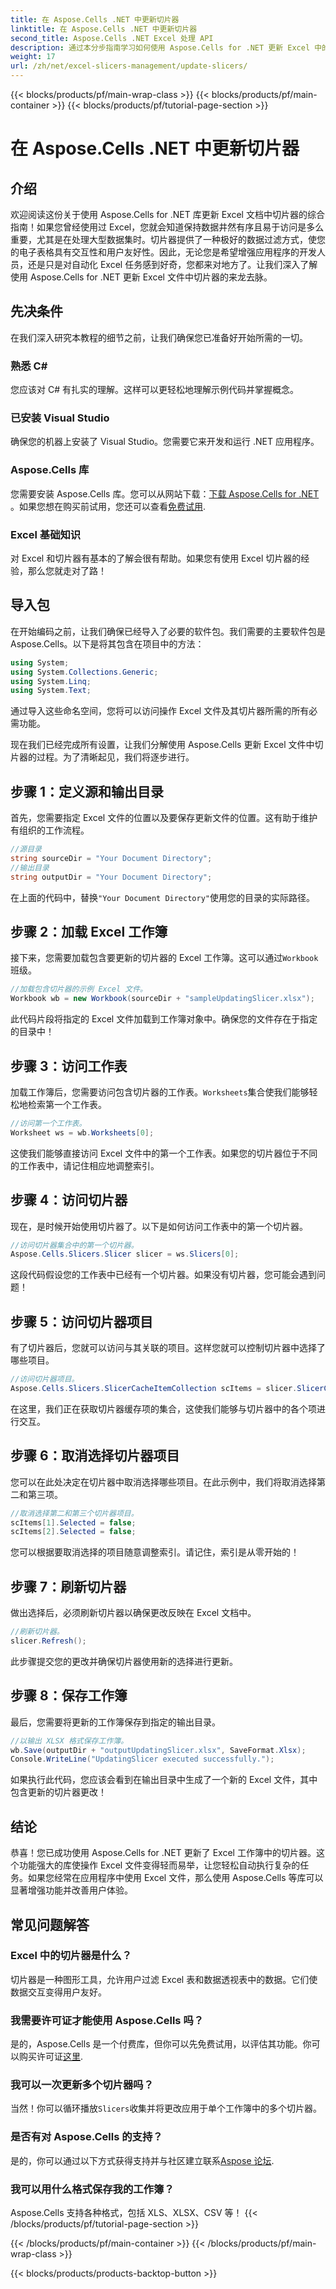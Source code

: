 ```yaml
---
title: 在 Aspose.Cells .NET 中更新切片器
linktitle: 在 Aspose.Cells .NET 中更新切片器
second_title: Aspose.Cells .NET Excel 处理 API
description: 通过本分步指南学习如何使用 Aspose.Cells for .NET 更新 Excel 中的切片器并增强您的数据分析技能。
weight: 17
url: /zh/net/excel-slicers-management/update-slicers/
---
```


{{< blocks/products/pf/main-wrap-class >}}
{{< blocks/products/pf/main-container >}}
{{< blocks/products/pf/tutorial-page-section >}}

# 在 Aspose.Cells .NET 中更新切片器

## 介绍
欢迎阅读这份关于使用 Aspose.Cells for .NET 库更新 Excel 文档中切片器的综合指南！如果您曾经使用过 Excel，您就会知道保持数据井然有序且易于访问是多么重要，尤其是在处理大型数据集时。切片器提供了一种极好的数据过滤方式，使您的电子表格具有交互性和用户友好性。因此，无论您是希望增强应用程序的开发人员，还是只是对自动化 Excel 任务感到好奇，您都来对地方了。让我们深入了解使用 Aspose.Cells for .NET 更新 Excel 文件中切片器的来龙去脉。
## 先决条件
在我们深入研究本教程的细节之前，让我们确保您已准备好开始所需的一切。
### 熟悉 C#
您应该对 C# 有扎实的理解。这样可以更轻松地理解示例代码并掌握概念。
### 已安装 Visual Studio
确保您的机器上安装了 Visual Studio。您需要它来开发和运行 .NET 应用程序。 
### Aspose.Cells 库
您需要安装 Aspose.Cells 库。您可以从网站下载：[下载 Aspose.Cells for .NET](https://releases.aspose.com/cells/net/) 。如果您想在购买前试用，您还可以查看[免费试用](https://releases.aspose.com/).
### Excel 基础知识
对 Excel 和切片器有基本的了解会很有帮助。如果您有使用 Excel 切片器的经验，那么您就走对了路！
## 导入包
在开始编码之前，让我们确保已经导入了必要的软件包。我们需要的主要软件包是 Aspose.Cells。以下是将其包含在项目中的方法：
```csharp
using System;
using System.Collections.Generic;
using System.Linq;
using System.Text;
```
通过导入这些命名空间，您将可以访问操作 Excel 文件及其切片器所需的所有必需功能。

现在我们已经完成所有设置，让我们分解使用 Aspose.Cells 更新 Excel 文件中切片器的过程。为了清晰起见，我们将逐步进行。
## 步骤 1：定义源和输出目录
首先，您需要指定 Excel 文件的位置以及要保存更新文件的位置。这有助于维护有组织的工作流程。
```csharp
//源目录
string sourceDir = "Your Document Directory";
//输出目录
string outputDir = "Your Document Directory";
```
在上面的代码中，替换`"Your Document Directory"`使用您的目录的实际路径。 
## 步骤 2：加载 Excel 工作簿
接下来，您需要加载包含要更新的切片器的 Excel 工作簿。这可以通过`Workbook`班级。
```csharp
//加载包含切片器的示例 Excel 文件。
Workbook wb = new Workbook(sourceDir + "sampleUpdatingSlicer.xlsx");
```
此代码片段将指定的 Excel 文件加载到工作簿对象中。确保您的文件存在于指定的目录中！
## 步骤 3：访问工作表
加载工作簿后，您需要访问包含切片器的工作表。`Worksheets`集合使我们能够轻松地检索第一个工作表。
```csharp
//访问第一个工作表。
Worksheet ws = wb.Worksheets[0];
```
这使我们能够直接访问 Excel 文件中的第一个工作表。如果您的切片器位于不同的工作表中，请记住相应地调整索引。
## 步骤 4：访问切片器
现在，是时候开始使用切片器了。以下是如何访问工作表中的第一个切片器。
```csharp
//访问切片器集合中的第一个切片器。
Aspose.Cells.Slicers.Slicer slicer = ws.Slicers[0];
```
这段代码假设您的工作表中已经有一个切片器。如果没有切片器，您可能会遇到问题！
## 步骤 5：访问切片器项目
有了切片器后，您就可以访问与其关联的项目。这样您就可以控制切片器中选择了哪些项目。
```csharp
//访问切片器项目。
Aspose.Cells.Slicers.SlicerCacheItemCollection scItems = slicer.SlicerCache.SlicerCacheItems;
```
在这里，我们正在获取切片器缓存项的集合，这使我们能够与切片器中的各个项进行交互。
## 步骤 6：取消选择切片器项目
您可以在此处决定在切片器中取消选择哪些项目。在此示例中，我们将取消选择第二和第三项。
```csharp
//取消选择第二和第三个切片器项目。
scItems[1].Selected = false;
scItems[2].Selected = false;
```
您可以根据要取消选择的项目随意调整索引。请记住，索引是从零开始的！
## 步骤 7：刷新切片器
做出选择后，必须刷新切片器以确保更改反映在 Excel 文档中。
```csharp
//刷新切片器。
slicer.Refresh();
```
此步骤提交您的更改并确保切片器使用新的选择进行更新。
## 步骤 8：保存工作簿
最后，您需要将更新的工作簿保存到指定的输出目录。
```csharp
//以输出 XLSX 格式保存工作簿。
wb.Save(outputDir + "outputUpdatingSlicer.xlsx", SaveFormat.Xlsx);
Console.WriteLine("UpdatingSlicer executed successfully.");
```
如果执行此代码，您应该会看到在输出目录中生成了一个新的 Excel 文件，其中包含更新的切片器更改！
## 结论
恭喜！您已成功使用 Aspose.Cells for .NET 更新了 Excel 工作簿中的切片器。这个功能强大的库使操作 Excel 文件变得轻而易举，让您轻松自动执行复杂的任务。如果您经常在应用程序中使用 Excel 文件，那么使用 Aspose.Cells 等库可以显著增强功能并改善用户体验。
## 常见问题解答
### Excel 中的切片器是什么？
切片器是一种图形工具，允许用户过滤 Excel 表和数据透视表中的数据。它们使数据交互变得用户友好。
### 我需要许可证才能使用 Aspose.Cells 吗？
是的，Aspose.Cells 是一个付费库，但你可以先免费试用，以评估其功能。你可以购买许可证[这里](https://purchase.aspose.com/buy).
### 我可以一次更新多个切片器吗？
当然！你可以循环播放`Slicers`收集并将更改应用于单个工作簿中的多个切片器。
### 是否有对 Aspose.Cells 的支持？
是的，你可以通过以下方式获得支持并与社区建立联系[Aspose 论坛](https://forum.aspose.com/c/cells/9).
### 我可以用什么格式保存我的工作簿？
Aspose.Cells 支持各种格式，包括 XLS、XLSX、CSV 等！
{{< /blocks/products/pf/tutorial-page-section >}}

{{< /blocks/products/pf/main-container >}}
{{< /blocks/products/pf/main-wrap-class >}}

{{< blocks/products/products-backtop-button >}}
